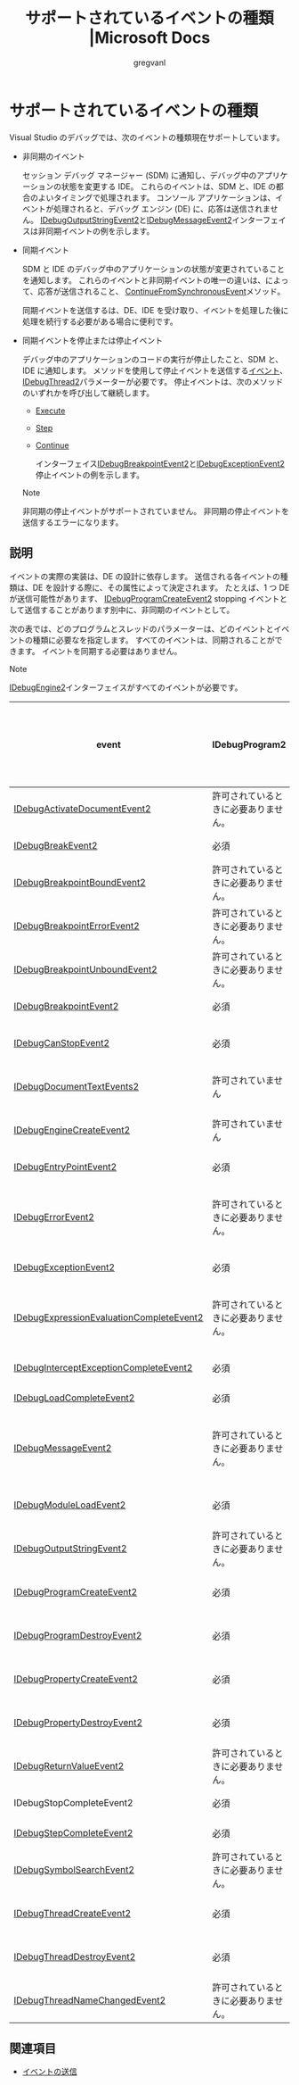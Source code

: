 ﻿---
title: サポートされているイベントの種類 |Microsoft Docs
ms.date: 11/04/2016
ms.topic: conceptual
helpviewer_keywords:
- debugging [Debugging SDK], supported events
ms.assetid: a3c0386d-551e-4734-9a0c-368d1c2e6671
author: gregvanl
ms.author: gregvanl
manager: jillfra
ms.workload:
- vssdk
ms.openlocfilehash: d74448479fc71af493ef720586541d92d614b24f
ms.sourcegitcommit: b0d8e61745f67bd1f7ecf7fe080a0fe73ac6a181
ms.translationtype: MT
ms.contentlocale: ja-JP
ms.lasthandoff: 02/22/2019
ms.locfileid: "56696299"
---
# <a name="supported-event-types"></a>サポートされているイベントの種類
Visual Studio のデバッグでは、次のイベントの種類現在サポートしています。

- 非同期のイベント

   セッション デバッグ マネージャー (SDM) に通知し、デバッグ中のアプリケーションの状態を変更する IDE。 これらのイベントは、SDM と、IDE の都合のよいタイミングで処理されます。 コンソール アプリケーションは、イベントが処理されると、デバッグ エンジン (DE) に、応答は送信されません。 [IDebugOutputStringEvent2](../../extensibility/debugger/reference/idebugoutputstringevent2.md)と[IDebugMessageEvent2](../../extensibility/debugger/reference/idebugmessageevent2.md)インターフェイスは非同期イベントの例を示します。

- 同期イベント

   SDM と IDE のデバッグ中のアプリケーションの状態が変更されていることを通知します。 これらのイベントと非同期イベントの唯一の違いは、によって、応答が送信されること、 [ContinueFromSynchronousEvent](../../extensibility/debugger/reference/idebugengine2-continuefromsynchronousevent.md)メソッド。

   同期イベントを送信するは、DE、IDE を受け取り、イベントを処理した後に処理を続行する必要がある場合に便利です。

- 同期イベントを停止または停止イベント

   デバッグ中のアプリケーションのコードの実行が停止したこと、SDM と、IDE に通知します。 メソッドを使用して停止イベントを送信する[イベント](../../extensibility/debugger/reference/idebugeventcallback2-event.md)、 [IDebugThread2](../../extensibility/debugger/reference/idebugthread2.md)パラメーターが必要です。 停止イベントは、次のメソッドのいずれかを呼び出して継続します。

  - [Execute](../../extensibility/debugger/reference/idebugprogram2-execute.md)

  - [Step](../../extensibility/debugger/reference/idebugprogram2-step.md)

  - [Continue](../../extensibility/debugger/reference/idebugprogram2-continue.md)

    インターフェイス[IDebugBreakpointEvent2](../../extensibility/debugger/reference/idebugbreakpointevent2.md)と[IDebugExceptionEvent2](../../extensibility/debugger/reference/idebugexceptionevent2.md)停止イベントの例を示します。

  > [!NOTE]
  >  非同期の停止イベントがサポートされていません。 非同期の停止イベントを送信するエラーになります。

## <a name="discussion"></a>説明
 イベントの実際の実装は、DE の設計に依存します。 送信される各イベントの種類は、DE を設計する際に、その属性によって決定されます。 たとえば、1 つ DE が送信可能性があります、 [IDebugProgramCreateEvent2](../../extensibility/debugger/reference/idebugprogramcreateevent2.md) stopping イベントとして送信することがあります別中に、非同期のイベントとして。

 次の表では、どのプログラムとスレッドのパラメーターは、どのイベントとイベントの種類に必要なを指定します。 すべてのイベントは、同期されることができます。 イベントを同期する必要はありません。

> [!NOTE]
>  [IDebugEngine2](../../extensibility/debugger/reference/idebugengine2.md)インターフェイスがすべてのイベントが必要です。

|event|IDebugProgram2|IDebugThread2|停止イベント|
|-----------|--------------------|-------------------|---------------------|
|[IDebugActivateDocumentEvent2](../../extensibility/debugger/reference/idebugactivatedocumentevent2.md)|許可されているときに必要ありません。|許可されているときに必要ありません。|いいえ|
|[IDebugBreakEvent2](../../extensibility/debugger/reference/idebugbreakevent2.md)|必須|必須|はい|
|[IDebugBreakpointBoundEvent2](../../extensibility/debugger/reference/idebugbreakpointboundevent2.md)|許可されているときに必要ありません。|許可されているときに必要ありません。|いいえ|
|[IDebugBreakpointErrorEvent2](../../extensibility/debugger/reference/idebugbreakpointerrorevent2.md)|許可されているときに必要ありません。|許可されているときに必要ありません。|いいえ|
|[IDebugBreakpointUnboundEvent2](../../extensibility/debugger/reference/idebugbreakpointunboundevent2.md)|許可されているときに必要ありません。|許可されているときに必要ありません。|いいえ|
|[IDebugBreakpointEvent2](../../extensibility/debugger/reference/idebugbreakpointevent2.md)|必須|必須|はい|
|[IDebugCanStopEvent2](../../extensibility/debugger/reference/idebugcanstopevent2.md)|必須|必須|いいえ|
|[IDebugDocumentTextEvents2](../../extensibility/debugger/reference/idebugdocumenttextevents2.md)|許可されていません|許可されていません|いいえ|
|[IDebugEngineCreateEvent2](../../extensibility/debugger/reference/idebugenginecreateevent2.md)|許可されていません|許可されていません|いいえ|
|[IDebugEntryPointEvent2](../../extensibility/debugger/reference/idebugentrypointevent2.md)|必須|必須|はい|
|[IDebugErrorEvent2](../../extensibility/debugger/reference/idebugerrorevent2.md)|許可されているときに必要ありません。|許可されているときに必要ありません。|シリアル化|
|[IDebugExceptionEvent2](../../extensibility/debugger/reference/idebugexceptionevent2.md)|必須|必須|はい|
|[IDebugExpressionEvaluationCompleteEvent2](../../extensibility/debugger/reference/idebugexpressionevaluationcompleteevent2.md)|許可されているときに必要ありません。|許可されているときに必要ありません。|シリアル化|
|[IDebugInterceptExceptionCompleteEvent2](../../extensibility/debugger/reference/idebuginterceptexceptioncompleteevent2.md)|必須|必須|はい|
|[IDebugLoadCompleteEvent2](../../extensibility/debugger/reference/idebugloadcompleteevent2.md)|必須|必須|はい|
|[IDebugMessageEvent2](../../extensibility/debugger/reference/idebugmessageevent2.md)|許可されているときに必要ありません。|許可されているときに必要ありません。|シリアル化|
|[IDebugModuleLoadEvent2](../../extensibility/debugger/reference/idebugmoduleloadevent2.md)|必須|許可されているときに必要ありません。|いいえ|
|[IDebugOutputStringEvent2](../../extensibility/debugger/reference/idebugoutputstringevent2.md)|許可されているときに必要ありません。|許可されているときに必要ありません。|いいえ|
|[IDebugProgramCreateEvent2](../../extensibility/debugger/reference/idebugprogramcreateevent2.md)|必須|許可されているときに必要ありません。|いいえ|
|[IDebugProgramDestroyEvent2](../../extensibility/debugger/reference/idebugprogramdestroyevent2.md)|必須|許可されているときに必要ありません。|いいえ|
|[IDebugPropertyCreateEvent2](../../extensibility/debugger/reference/idebugpropertycreateevent2.md)|必須|許可されているときに必要ありません。|いいえ|
|[IDebugPropertyDestroyEvent2](../../extensibility/debugger/reference/idebugpropertydestroyevent2.md)|必須|許可されているときに必要ありません。|いいえ|
|[IDebugReturnValueEvent2](../../extensibility/debugger/reference/idebugreturnvalueevent2.md)|許可されているときに必要ありません。|許可されているときに必要ありません。|いいえ|
|IDebugStopCompleteEvent2|必須|必須|はい|
|[IDebugStepCompleteEvent2](../../extensibility/debugger/reference/idebugstepcompleteevent2.md)|必須|必須|はい|
|[IDebugSymbolSearchEvent2](../../extensibility/debugger/reference/idebugsymbolsearchevent2.md)|許可されているときに必要ありません。|許可されているときに必要ありません。|いいえ|
|[IDebugThreadCreateEvent2](../../extensibility/debugger/reference/idebugthreadcreateevent2.md)|必須|必須|いいえ|
|[IDebugThreadDestroyEvent2](../../extensibility/debugger/reference/idebugthreaddestroyevent2.md)|必須|必須|いいえ|
|[IDebugThreadNameChangedEvent2](../../extensibility/debugger/reference/idebugthreadnamechangedevent2.md)|許可されているときに必要ありません。|許可されているときに必要ありません。|いいえ|

## <a name="see-also"></a>関連項目
- [イベントの送信](../../extensibility/debugger/sending-events.md)
